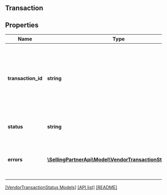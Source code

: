 ## Transaction

## Properties

Name | Type | Description | Notes
------------ | ------------- | ------------- | -------------
**transaction_id** | **string** | The unique identifier returned in the &#39;transactionId&#39; field in response to the post request of a specific transaction. |
**status** | **string** | Current processing status of the transaction. |
**errors** | [**\SellingPartnerApi\Model\VendorTransactionStatus\Error[]**](Error.md) | A list of error responses returned when a request is unsuccessful. | [optional]

[[VendorTransactionStatus Models]](../) [[API list]](../../Api) [[README]](../../../README.md)
